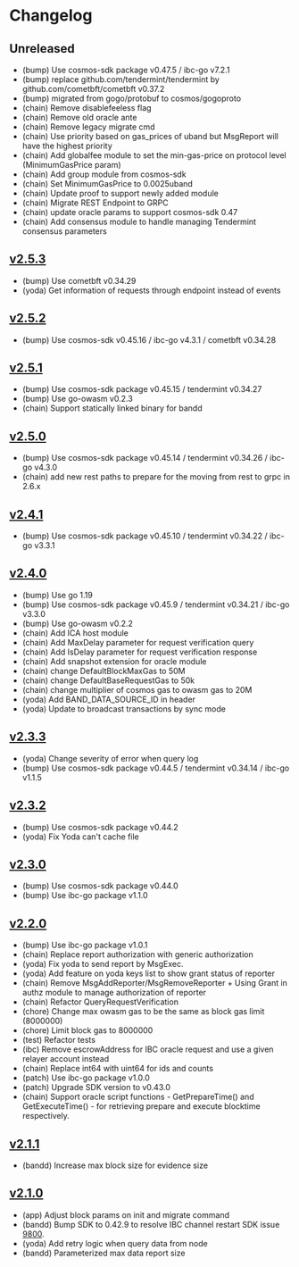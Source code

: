 # Changelog

## Unreleased

- (bump) Use cosmos-sdk package v0.47.5 / ibc-go v7.2.1
- (bump) replace github.com/tendermint/tendermint by github.com/cometbft/cometbft v0.37.2
- (bump) migrated from gogo/protobuf to cosmos/gogoproto
- (chain) Remove disablefeeless flag
- (chain) Remove old oracle ante
- (chain) Remove legacy migrate cmd
- (chain) Use priority based on gas_prices of uband but MsgReport will have the highest priority
- (chain) Add globalfee module to set the min-gas-price on protocol level (MinimumGasPrice param)
- (chain) Add group module from cosmos-sdk
- (chain) Set MinimumGasPrice to 0.0025uband
- (chain) Update proof to support newly added module
- (chain) Migrate REST Endpoint to GRPC
- (chain) update oracle params to support cosmos-sdk 0.47
- (chain) Add consensus module to handle managing Tendermint consensus parameters

## [v2.5.3](https://github.com/bandprotocol/chain/releases/tag/v2.5.3)

- (bump) Use cometbft v0.34.29
- (yoda) Get information of requests through endpoint instead of events
  
## [v2.5.2](https://github.com/bandprotocol/chain/releases/tag/v2.5.2)

- (bump) Use cosmos-sdk v0.45.16 / ibc-go v4.3.1 / cometbft v0.34.28

## [v2.5.1](https://github.com/bandprotocol/chain/releases/tag/v2.5.1)

- (bump) Use cosmos-sdk package v0.45.15 / tendermint v0.34.27
- (bump) Use go-owasm v0.2.3
- (chain) Support statically linked binary for bandd

## [v2.5.0](https://github.com/bandprotocol/chain/releases/tag/v2.5.0)

- (bump) Use cosmos-sdk package v0.45.14 / tendermint v0.34.26 / ibc-go v4.3.0
- (chain) add new rest paths to prepare for the moving from rest to grpc in 2.6.x

## [v2.4.1](https://github.com/bandprotocol/chain/releases/tag/v2.4.1)

- (bump) Use cosmos-sdk package v0.45.10 / tendermint v0.34.22 / ibc-go v3.3.1

## [v2.4.0](https://github.com/bandprotocol/chain/releases/tag/v2.4.0)

- (bump) Use go 1.19
- (bump) Use cosmos-sdk package v0.45.9 / tendermint v0.34.21 / ibc-go v3.3.0
- (bump) Use go-owasm v0.2.2
- (chain) Add ICA host module
- (chain) Add MaxDelay parameter for request verification query
- (chain) Add IsDelay parameter for request verification response
- (chain) Add snapshot extension for oracle module
- (chain) change DefaultBlockMaxGas to 50M
- (chain) change DefaultBaseRequestGas to 50k
- (chain) change multiplier of cosmos gas to owasm gas to 20M
- (yoda) Add BAND_DATA_SOURCE_ID in header
- (yoda) Update to broadcast transactions by sync mode

## [v2.3.3](https://github.com/bandprotocol/chain/releases/tag/v2.3.3)

- (yoda) Change severity of error when query log
- (bump) Use cosmos-sdk package v0.44.5 / tendermint v0.34.14 / ibc-go v1.1.5

## [v2.3.2](https://github.com/bandprotocol/chain/releases/tag/v2.3.2)

- (bump) Use cosmos-sdk package v0.44.2
- (yoda) Fix Yoda can't cache file

## [v2.3.0](https://github.com/bandprotocol/chain/releases/tag/v2.3.0)

- (bump) Use cosmos-sdk package v0.44.0
- (bump) Use ibc-go package v1.1.0

## [v2.2.0](https://github.com/bandprotocol/chain/releases/tag/v2.2.0)

- (bump) Use ibc-go package v1.0.1
- (chain) Replace report authorization with generic authorization
- (yoda) Fix yoda to send report by MsgExec.
- (yoda) Add feature on yoda keys list to show grant status of reporter
- (chain) Remove MsgAddReporter/MsgRemoveReporter + Using Grant in authz module to manage authorization of reporter
- (chain) Refactor QueryRequestVerification
- (chore) Change max owasm gas to be the same as block gas limit (8000000)
- (chore) Limit block gas to 8000000
- (test) Refactor tests
- (ibc) Remove escrowAddress for IBC oracle request and use a given relayer account instead
- (chain) Replace int64 with uint64 for ids and counts
- (patch) Use ibc-go package v1.0.0
- (patch) Upgrade SDK version to v0.43.0
- (chain) Support oracle script functions - GetPrepareTime() and GetExecuteTime() - for retrieving prepare and execute blocktime respectively.

## [v2.1.1](https://github.com/bandprotocol/chain/releases/tag/v2.1.1)

- (bandd) Increase max block size for evidence size

## [v2.1.0](https://github.com/bandprotocol/chain/releases/tag/v2.1.0)

- (app) Adjust block params on init and migrate command
- (bandd) Bump SDK to 0.42.9 to resolve IBC channel restart SDK issue [9800](https://github.com/cosmos/cosmos-sdk/issues/9800).
- (yoda) Add retry logic when query data from node
- (bandd) Parameterized max data report size
